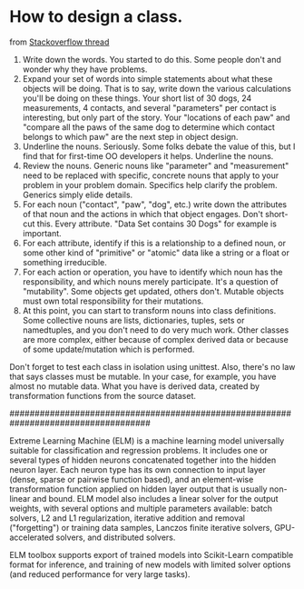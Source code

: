 # How to design a class.

from [Stackoverflow thread](https://stackoverflow.com/questions/4203163/how-do-i-design-a-class-in-python)

1. Write down the words. You started to do this. Some people don't and wonder why they have problems.
2. Expand your set of words into simple statements about what these objects will be doing. That is to say, write down the various calculations you'll be doing on these things. Your short list of 30 dogs, 24 measurements, 4 contacts, and several "parameters" per contact is interesting, but only part of the story. Your "locations of each paw" and "compare all the paws of the same dog to determine which contact belongs to which paw" are the next step in object design.
3. Underline the nouns. Seriously. Some folks debate the value of this, but I find that for first-time OO developers it helps. Underline the nouns.
4. Review the nouns. Generic nouns like "parameter" and "measurement" need to be replaced with specific, concrete nouns that apply to your problem in your problem domain. Specifics help clarify the problem. Generics simply elide details.
5. For each noun ("contact", "paw", "dog", etc.) write down the attributes of that noun and the actions in which that object engages. Don't short-cut this. Every attribute. "Data Set contains 30 Dogs" for example is important.
6. For each attribute, identify if this is a relationship to a defined noun, or some other kind of "primitive" or "atomic" data like a string or a float or something irreducible.
7. For each action or operation, you have to identify which noun has the responsibility, and which nouns merely participate. It's a question of "mutability". Some objects get updated, others don't. Mutable objects must own total responsibility for their mutations. 
8. At this point, you can start to transform nouns into class definitions. Some collective nouns are lists, dictionaries, tuples, sets or namedtuples, and you don't need to do very much work. Other classes are more complex, either because of complex derived data or because of some update/mutation which is performed.

Don't forget to test each class in isolation using unittest.
Also, there's no law that says classes must be mutable. In your case, for example, you have almost no mutable data. What you have is derived data, created by transformation functions from the source dataset.


####################################################################################

Extreme Learning Machine (ELM) is a machine learning model universally suitable for classification and regression 
problems. It includes one or several types of hidden neurons concatenated together into the hidden neuron layer.
Each neuron type has its own connection to input layer (dense, sparse or pairwise function based), and an element-wise
transformation function applied on hidden layer output that is usually non-linear and bound. ELM model also includes
a linear solver for the output weights, with several options and multiple parameters available: batch solvers,
L2 and L1 regularization, iterative addition and removal ("forgetting") or training data samples, Lanczos finite
iterative solvers, GPU-accelerated solvers, and distributed solvers.

ELM toolbox supports export of trained models into Scikit-Learn compatible format for inference, and training of
new models with limited solver options (and reduced performance for very large tasks).



